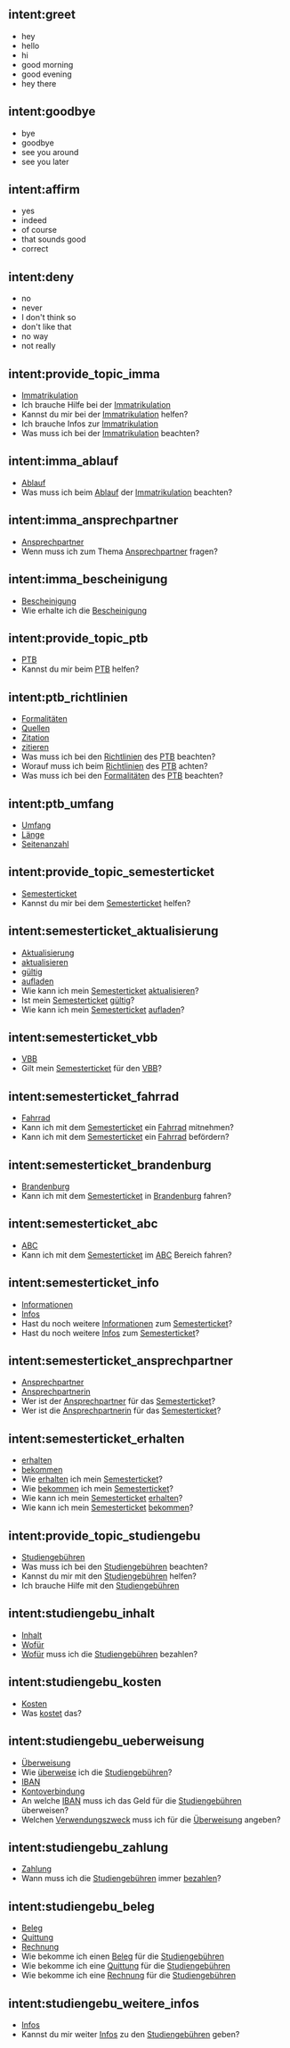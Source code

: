 ## intent:greet
- hey
- hello
- hi
- good morning
- good evening
- hey there

## intent:goodbye
- bye
- goodbye
- see you around
- see you later

## intent:affirm
- yes
- indeed
- of course
- that sounds good
- correct

## intent:deny
- no
- never
- I don't think so
- don't like that
- no way
- not really

## intent:provide_topic_imma
- [Immatrikulation](topic)
- Ich brauche Hilfe bei der [Immatrikulation](topic)
- Kannst du mir bei der [Immatrikulation](topic) helfen?
- Ich brauche Infos zur [Immatrikulation](topic)
- Was muss ich bei der [Immatrikulation](topic) beachten?

## intent:imma_ablauf
- [Ablauf](imma)
- Was muss ich beim [Ablauf](imma) der [Immatrikulation](topic) beachten?

## intent:imma_ansprechpartner
- [Ansprechpartner](imma)
- Wenn muss ich zum Thema [Ansprechpartner](imma) fragen?

## intent:imma_bescheinigung
- [Bescheinigung](imma)
- Wie erhalte ich die [Bescheinigung](imma)

## intent:provide_topic_ptb
- [PTB](topic)
- Kannst du mir beim [PTB](topic) helfen?

## intent:ptb_richtlinien
- [Formalitäten](ptb:Richtlinien)
- [Quellen](ptb:Richtlinien)
- [Zitation](ptb:Richtlinien)
- [zitieren](ptb:Richtlinien)
- Was muss ich bei den [Richtlinien](ptb) des [PTB](topic) beachten?
- Worauf muss ich beim [Richtlinien](ptb) des [PTB](topic) achten?
- Was muss ich bei den [Formalitäten](ptb:Richtlinien) des [PTB](topic) beachten?

## intent:ptb_umfang
- [Umfang](ptb)
- [Länge](ptb:Umfang)
- [Seitenanzahl](ptb:Umfang)

## intent:provide_topic_semesterticket
- [Semesterticket](topic)
- Kannst du mir bei dem [Semesterticket](topic) helfen?

## intent:semesterticket_aktualisierung
- [Aktualisierung](semesterticket)
- [aktualisieren](semesterticket:Aktualisierung)
- [gültig](semesterticket:Aktualisierung)
- [aufladen](semesterticket:Aktualisierung)
- Wie kann ich mein [Semesterticket](topic) [aktualisieren](semesterticket:Aktualisierung)?
- Ist mein [Semesterticket](topic) [gültig](semesterticket:Aktualisierung)?
- Wie kann ich mein [Semesterticket](topic) [aufladen](semesterticket:Aktualisierung)?

## intent:semesterticket_vbb
- [VBB](semesterticket)
- Gilt mein [Semesterticket](topic) für den [VBB](semesterticket)?

## intent:semesterticket_fahrrad
- [Fahrrad](semesterticket)
- Kann ich mit dem [Semesterticket](topic) ein [Fahrrad](semesterticket) mitnehmen?
- Kann ich mit dem [Semesterticket](topic) ein [Fahrrad](semesterticket) befördern?

## intent:semesterticket_brandenburg
- [Brandenburg](semesterticket)
- Kann ich mit dem [Semesterticket](topic) in [Brandenburg](semesterticket) fahren?

## intent:semesterticket_abc
- [ABC](semesterticket)
- Kann ich mit dem [Semesterticket](topic) im [ABC](semesterticket) Bereich fahren?

## intent:semesterticket_info
- [Informationen](semesterticket)
- [Infos](semesterticket:Informationen)
- Hast du noch weitere [Informationen](semesterticket) zum [Semesterticket](topic)?
- Hast du noch weitere [Infos](semesterticket:Informationen) zum [Semesterticket](topic)?

## intent:semesterticket_ansprechpartner
- [Ansprechpartner](semesterticket)
- [Ansprechpartnerin](semesterticket:Ansprechpartner)
- Wer ist der [Ansprechpartner](semesterticket) für das [Semesterticket](topic)?
- Wer ist die [Ansprechpartnerin](semesterticket:Ansprechpartner) für das [Semesterticket](topic)? 

## intent:semesterticket_erhalten
- [erhalten](semesterticket)
- [bekommen](semesterticket:erhalten)
- Wie [erhalten](semesterticket) ich mein [Semesterticket](topic)?
- Wie [bekommen](semesterticket:erhalten) ich mein [Semesterticket](topic)?
- Wie kann ich mein [Semesterticket](topic) [erhalten](semesterticket)?
- Wie kann ich mein [Semesterticket](topic) [bekommen](semesterticket:erhalten)?


## intent:provide_topic_studiengebu
- [Studiengebühren](topic)
- Was muss ich bei den [Studiengebühren](topic) beachten?
- Kannst du mir mit den [Studiengebühren](topic) helfen?
- Ich brauche Hilfe mit den [Studiengebühren](topic)

## intent:studiengebu_inhalt
- [Inhalt](studiengebu)
- [Wofür](studiengebu:Inhalt)
- [Wofür](studiengebu:Inhalt) muss ich die [Studiengebühren](topic) bezahlen?

## intent:studiengebu_kosten
- [Kosten](studiengebu)
- Was [kostet](studiengebu:Kosten) das?

## intent:studiengebu_ueberweisung
- [Überweisung](studiengebu)
- Wie [überweise](studiengebu:Überweisung) ich die [Studiengebühren](topic)?
- [IBAN](studiengebu:Überweisung)
- [Kontoverbindung](studiengebu:Überweisung)
- An welche [IBAN](studiengebu:Überweisung) muss ich das Geld für die [Studiengebühren](topic) überweisen?
- Welchen [Verwendungszweck](studiengebu:Überweisung) muss ich für die [Überweisung](studiengebu) angeben?

## intent:studiengebu_zahlung
- [Zahlung](studiengebu)
- Wann muss ich die [Studiengebühren](topic) immer [bezahlen](studiengebu:Zahlen)?

## intent:studiengebu_beleg
- [Beleg](studiengebu)
- [Quittung](studiengebu:Beleg)
- [Rechnung](studiengebu:Beleg)
- Wie bekomme ich einen [Beleg](studiengebu) für die [Studiengebühren](topic)
- Wie bekomme ich eine [Quittung](studiengebu:Beleg) für die [Studiengebühren](topic)
- Wie bekomme ich eine [Rechnung](studiengebu:Beleg) für die [Studiengebühren](topic)

## intent:studiengebu_weitere_infos
- [Infos](studiengebu)
- Kannst du mir weiter [Infos](studiengebu) zu den [Studiengebühren](topic) geben?